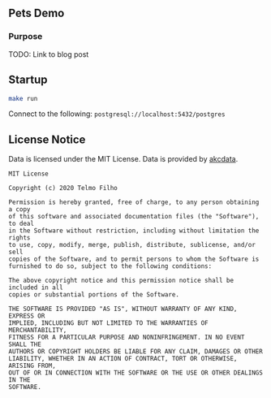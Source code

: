 ## Pets Demo

### Purpose

TODO: Link to blog post

## Startup

```bash
make run
```

Connect to the following: `postgresql://localhost:5432/postgres`


## License Notice

Data is licensed under the MIT License. Data is provided
by [akcdata](https://github.com/tmfilho/akcdata).

```
MIT License

Copyright (c) 2020 Telmo Filho

Permission is hereby granted, free of charge, to any person obtaining a copy
of this software and associated documentation files (the "Software"), to deal
in the Software without restriction, including without limitation the rights
to use, copy, modify, merge, publish, distribute, sublicense, and/or sell
copies of the Software, and to permit persons to whom the Software is
furnished to do so, subject to the following conditions:

The above copyright notice and this permission notice shall be included in all
copies or substantial portions of the Software.

THE SOFTWARE IS PROVIDED "AS IS", WITHOUT WARRANTY OF ANY KIND, EXPRESS OR
IMPLIED, INCLUDING BUT NOT LIMITED TO THE WARRANTIES OF MERCHANTABILITY,
FITNESS FOR A PARTICULAR PURPOSE AND NONINFRINGEMENT. IN NO EVENT SHALL THE
AUTHORS OR COPYRIGHT HOLDERS BE LIABLE FOR ANY CLAIM, DAMAGES OR OTHER
LIABILITY, WHETHER IN AN ACTION OF CONTRACT, TORT OR OTHERWISE, ARISING FROM,
OUT OF OR IN CONNECTION WITH THE SOFTWARE OR THE USE OR OTHER DEALINGS IN THE
SOFTWARE.
```